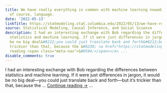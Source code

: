 ```yaml
---
title: We have really everything in common with machine learning nowadays, except,
  of course, language.
date: '2022-05-13'
linkTitle: https://statmodeling.stat.columbia.edu/2022/05/13/we-have-really-everything-in-common-with-machine-learning-nowadays-except-of-course-language/
source: Statistical Modeling, Causal Inference, and Social Science
description: I had an interesting exchange with Bob regarding the differences between
  statistics and machine learning. If it were just differences in jargon, it would
  be no big deal&#8212;you could just translate back and forth&#8212;but it&#8217;s
  trickier than that, because the &#8230; <a href="https://statmodeling.stat.columbia.edu/2022/05/13/we-have-really-everything-in-common-with-machine-learning-nowadays-except-of-course-language/">Continue
  reading <span class="meta-nav">&#8594;</span></a> ...
disable_comments: true
---
```

I had an interesting exchange with Bob regarding the differences between statistics and machine learning. If it were just differences in jargon, it would be no big deal&#8212;you could just translate back and forth&#8212;but it&#8217;s trickier than that, because the &#8230; <a href="https://statmodeling.stat.columbia.edu/2022/05/13/we-have-really-everything-in-common-with-machine-learning-nowadays-except-of-course-language/">Continue reading <span class="meta-nav">&#8594;</span></a> ...